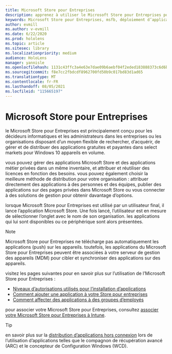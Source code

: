 ```yaml
---
title: Microsoft Store pour Entreprises
description: apprenez à utiliser le Microsoft Store pour Entreprises pour publier vos applications de réalité mixte sur votre entreprise.
keywords: Microsoft Store pour Entreprises, msfb, déploiement d’applications, Store
author: evmill
ms.author: v-evmill
ms.date: 6/22/2020
ms.prod: hololens
ms.topic: article
ms.sitesec: library
ms.localizationpriority: medium
audience: HoloLens
manager: yannisle
ms.openlocfilehash: 1131c43ffc3a4e63e7dae09b6aebf04f2eded183888373c6d6b75bca8d3b872c
ms.sourcegitcommit: f8e7cc2fbdcdf8962700fd50b9c017bd83d1ad65
ms.translationtype: MT
ms.contentlocale: fr-FR
ms.lasthandoff: 08/05/2021
ms.locfileid: "115665197"
---
```

# <a name="microsoft-store-for-business"></a>Microsoft Store pour Entreprises

le Microsoft Store pour Entreprises est principalement conçu pour les décideurs informatiques et les administrateurs dans les entreprises ou les organisations disposant d’un moyen flexible de rechercher, d’acquérir, de gérer et de distribuer des applications gratuites et payantes dans select markets pour Windows 10 appareils en volume. 

vous pouvez gérer des applications Microsoft Store et des applications métier privées dans un même inventaire, et attribuer et réutiliser des licences en fonction des besoins. vous pouvez également choisir la meilleure méthode de distribution pour votre organisation : attribuer directement des applications à des personnes et des équipes, publier des applications sur des pages privées dans Microsoft Store ou vous connecter à des solutions de gestion pour obtenir davantage d’options.

lorsque Microsoft Store pour Entreprises est utilisé par un utilisateur final, il lance l’application Microsoft Store. Une fois lancé, l’utilisateur est en mesure de sélectionner l’onglet avec le nom de son organisation. les applications qui lui sont disponibles ou ce périphérique sont alors présentées.

> [!Note] 
> Microsoft Store pour Entreprises ne télécharge pas automatiquement les applications (push) sur les appareils. toutefois, les applications du Microsoft Store pour Entreprises peuvent être associées à votre serveur de gestion des appareils (MDM) pour cibler et synchroniser des applications sur des appareils.

visitez les pages suivantes pour en savoir plus sur l’utilisation de l’Microsoft Store pour Entreprises :

* [Niveaux d’autorisations utilisés pour l’installation d’applications](/mem/intune/configuration/device-restrictions-windows-holographic#app-store)
* [Comment ajouter une application à votre Store pour entreprises](/mem/intune/apps/store-apps-windows)
* [Comment affecter des applications à des groupes d’employés](/mem/intune/apps/windows-store-for-business)

pour associer votre Microsoft Store pour Entreprises, consultez [associer votre Microsoft Store pour Entreprises à Intune](/mem/intune/apps/windows-store-for-business#associate-your-microsoft-store-for-business-account-with-intune).

> [!Tip]
> en savoir plus sur la [distribution d’applications hors connexion](/microsoft-store/distribute-offline-apps) lors de l’utilisation d’applications telles que le compagnon de récupération avancé (ARC) et le concepteur de Configuration Windows (WCD).
